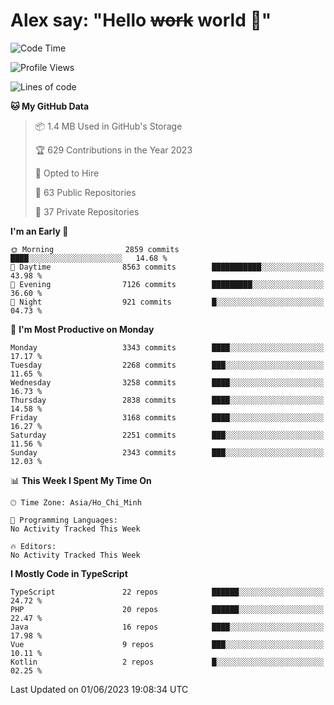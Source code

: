 # Alex say: "Hello ~~work~~ world 🐾"

<!--START_SECTION:waka-->
![Code Time](http://img.shields.io/badge/Code%20Time-839%20hrs%205%20mins-blue)

![Profile Views](http://img.shields.io/badge/Profile%20Views-1-blue)

![Lines of code](https://img.shields.io/badge/From%20Hello%20World%20I%27ve%20Written-41.0%20million%20lines%20of%20code-blue)

**🐱 My GitHub Data** 

> 📦 1.4 MB Used in GitHub's Storage 
 > 
> 🏆 629 Contributions in the Year 2023
 > 
> 💼 Opted to Hire
 > 
> 📜 63 Public Repositories 
 > 
> 🔑 37 Private Repositories 
 > 
**I'm an Early 🐤** 

```text
🌞 Morning                2859 commits        ████░░░░░░░░░░░░░░░░░░░░░   14.68 % 
🌆 Daytime                8563 commits        ███████████░░░░░░░░░░░░░░   43.98 % 
🌃 Evening                7126 commits        █████████░░░░░░░░░░░░░░░░   36.60 % 
🌙 Night                  921 commits         █░░░░░░░░░░░░░░░░░░░░░░░░   04.73 % 
```
📅 **I'm Most Productive on Monday** 

```text
Monday                   3343 commits        ████░░░░░░░░░░░░░░░░░░░░░   17.17 % 
Tuesday                  2268 commits        ███░░░░░░░░░░░░░░░░░░░░░░   11.65 % 
Wednesday                3258 commits        ████░░░░░░░░░░░░░░░░░░░░░   16.73 % 
Thursday                 2838 commits        ████░░░░░░░░░░░░░░░░░░░░░   14.58 % 
Friday                   3168 commits        ████░░░░░░░░░░░░░░░░░░░░░   16.27 % 
Saturday                 2251 commits        ███░░░░░░░░░░░░░░░░░░░░░░   11.56 % 
Sunday                   2343 commits        ███░░░░░░░░░░░░░░░░░░░░░░   12.03 % 
```


📊 **This Week I Spent My Time On** 

```text
🕑︎ Time Zone: Asia/Ho_Chi_Minh

💬 Programming Languages: 
No Activity Tracked This Week

🔥 Editors: 
No Activity Tracked This Week
```

**I Mostly Code in TypeScript** 

```text
TypeScript               22 repos            ██████░░░░░░░░░░░░░░░░░░░   24.72 % 
PHP                      20 repos            ██████░░░░░░░░░░░░░░░░░░░   22.47 % 
Java                     16 repos            ████░░░░░░░░░░░░░░░░░░░░░   17.98 % 
Vue                      9 repos             ███░░░░░░░░░░░░░░░░░░░░░░   10.11 % 
Kotlin                   2 repos             █░░░░░░░░░░░░░░░░░░░░░░░░   02.25 % 
```




 Last Updated on 01/06/2023 19:08:34 UTC
<!--END_SECTION:waka-->
